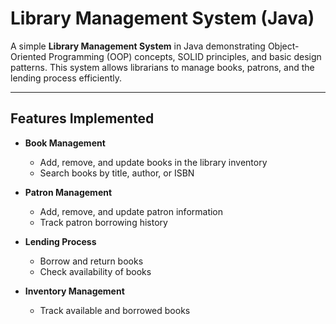# Library Management System (Java)

A simple **Library Management System** in Java demonstrating Object-Oriented Programming (OOP) concepts, SOLID principles, and basic design patterns. This system allows librarians to manage books, patrons, and the lending process efficiently.

---

## Features Implemented

- **Book Management**  
  - Add, remove, and update books in the library inventory  
  - Search books by title, author, or ISBN  

- **Patron Management**  
  - Add, remove, and update patron information  
  - Track patron borrowing history  

- **Lending Process**  
  - Borrow and return books  
  - Check availability of books  

- **Inventory Management**  
  - Track available and borrowed books  
